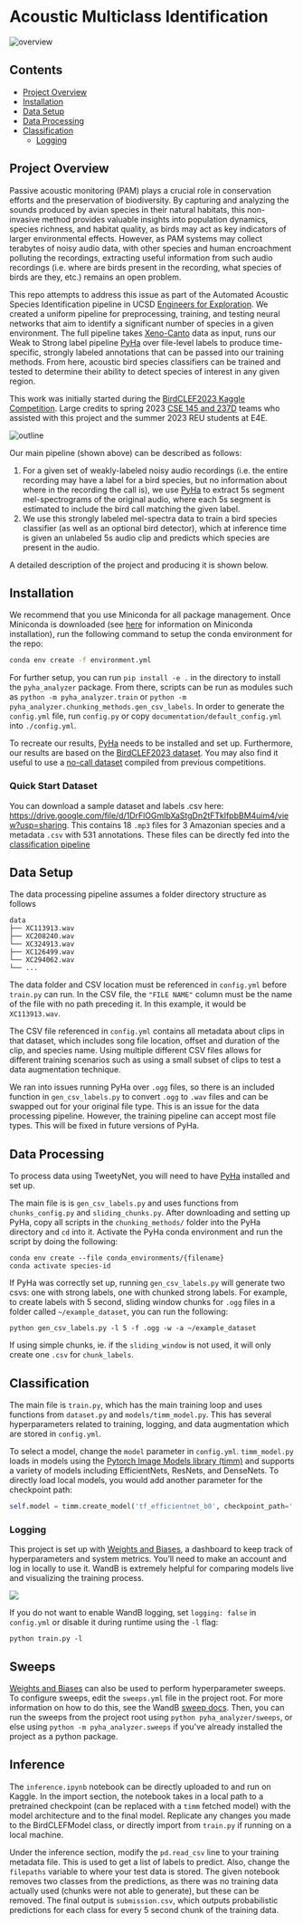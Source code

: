# Acoustic Multiclass Identification

![overview](images/header.png)

## Contents
- [Project Overview](#project-overview)
- [Installation](#installation)
- [Data Setup](#data-setup)
- [Data Processing](#data-processing)
- [Classification](#classification)
    - [Logging](#logging)

## Project Overview

Passive acoustic monitoring (PAM) plays a crucial role in conservation efforts and the preservation of biodiversity. By capturing and analyzing the sounds produced by avian species in their natural habitats, this non-invasive method provides valuable insights into population dynamics, species richness, and habitat quality, as birds may act as key indicators of larger environmental effects. However, as PAM systems may collect terabytes of noisy audio data, with other species and human encroachment polluting the recordings, extracting useful information from such audio recordings (i.e. where are birds present in the recording, what species of birds are they, etc.) remains an open problem. 

This repo attempts to address this issue as part of the Automated Acoustic Species Identification pipeline in UCSD [Engineers for Exploration](https://e3e.ucsd.edu/). We created a uniform pipeline for preprocessing, training, and testing neural networks that aim to identify a significant number of species in a given environment. The full pipeline takes [Xeno-Canto](https://xeno-canto.org/) data as input, runs our Weak to Strong label pipeline [PyHa](https://github.com/UCSD-E4E/PyHa) over file-level labels to produce time-specific, strongly labeled annotations that can be passed into our training methods. From here, acoustic bird species classifiers can be trained and tested to determine their ability to detect species of interest in any given region.

This work was initially started during the [BirdCLEF2023 Kaggle Competition](https://www.kaggle.com/competitions/birdclef-2023). Large credits to spring 2023 [CSE 145 and 237D](https://kastner.ucsd.edu/ryan/cse145/) teams who assisted with this project and the summer 2023 REU students at E4E. 

![outline](images/main_diag.png)

Our main pipeline (shown above) can be described as follows:

1. For a given set of weakly-labeled noisy audio recordings (i.e. the entire recording may have a label for a bird species, but no information about where in the recording the call is), we use [PyHa](https://github.com/UCSD-E4E/PyHa) to extract 5s segment mel-spectrograms of the original audio, where each 5s segment is estimated to include the bird call matching the given label.
2. We use this strongly labeled mel-spectra data to train a bird species classifier (as well as an optional bird detector), which at inference time is given an unlabeled 5s audio clip and predicts which species are present in the audio.


A detailed description of the project and producing it is shown below.

## Installation

We recommend that you use Miniconda for all package management. Once Miniconda is downloaded (see [here](https://conda.io/projects/conda/en/latest/user-guide/install/index.html) for information on Miniconda installation), run the following command to setup the conda environment for the repo:

```bash
conda env create -f environment.yml
```

For further setup, you can run `pip install -e .` in the directory to install the `pyha_analyzer` package. From there, scripts can be run as modules such as `python -m pyha_analyzer.train` or `python -m pyha_analyzer.chunking_methods.gen_csv_labels`. In order to generate the `config.yml` file, run `config.py` or copy `documentation/default_config.yml` into `./config.yml`.

To recreate our results, [PyHa](https://github.com/UCSD-E4E/PyHa) needs to be installed and set up. Furthermore, our results are based on the [BirdCLEF2023 dataset](https://www.kaggle.com/competitions/birdclef-2023). You may also find it useful to use a  [no-call dataset](https://www.kaggle.com/code/sprestrelski/birdclef23-uniform-no-call-sound-chunks) compiled from previous competitions.

### Quick Start Dataset
You can download a sample dataset and labels .csv here: https://drive.google.com/file/d/1DrFlOGmlbXaStgDn2tFTklfpbBM4uim4/view?usp=sharing. This contains 18 `.mp3` files for 3 Amazonian species and a metadata `.csv` with 531 annotations. These files can be directly fed into the [classification pipeline]((#classification))

## Data Setup
The data processing pipeline assumes a folder directory structure as follows
```
data
├── XC113913.wav
├── XC208240.wav
└── XC324913.wav
├── XC126499.wav
└── XC294062.wav
└── ...
```

The data folder and CSV location must be referenced in `config.yml` before `train.py` can run. In the CSV file, the `"FILE NAME"` column must be the name of the file with no path preceding it. In this example, it would be `XC113913.wav`.

The CSV file referenced in `config.yml` contains all metadata about clips in that dataset, which includes song file location, offset and duration of the clip, and species name. Using multiple different CSV files allows for different training scenarios such as using a small subset of clips to test a data augmentation technique.

We ran into issues running PyHa over `.ogg` files, so there is an included function in `gen_csv_labels.py` to convert `.ogg` to `.wav` files and can be swapped out for your original file type. This is an issue for the data processing pipeline. However, the training pipeline can accept most file types. This will be fixed in future versions of PyHa.

## Data Processing
To process data using TweetyNet, you will need to have [PyHa](https://github.com/UCSD-E3E/PyHa) installed and set up.  

The main file is is `gen_csv_labels.py` and uses functions from `chunks_config.py` and `sliding_chunks.py`. After downloading and setting up PyHa, copy all scripts in the `chunking_methods/` folder into the PyHa directory and `cd` into it. Activate the PyHa conda environment and run the script by doing the following:
```
conda env create --file conda_environments/{filename}
conda activate species-id
```
If PyHa was correctly set up, running `gen_csv_labels.py` will generate two csvs: one with strong labels, one with chunked strong labels. For example, to create labels with 5 second, sliding window chunks for `.ogg` files in a folder called `~/example_dataset`, you can run the following:
```
python gen_csv_labels.py -l 5 -f .ogg -w -a ~/example_dataset
```
If using simple chunks, ie. if the `sliding_window` is not used, it will only create one `.csv` for `chunk_labels`.

## Classification
The main file is `train.py`, which has the main training loop and uses functions from `dataset.py` and `models/timm_model.py`. This has several hyperparameters related to training, logging, and data augmentation which are stored in `config.yml`.  

To select a model, change the `model` parameter in `config.yml`. `timm_model.py` loads in models using the [Pytorch Image Models library (timm)](https://timm.fast.ai/) and supports a variety of models including EfficientNets, ResNets, and DenseNets. To directly load local models, you would add another parameter for the checkpoint path:
```py
self.model = timm.create_model('tf_efficientnet_b0', checkpoint_path='./models/tf_efficientnet_b1_aa-ea7a6ee0.pth')
```

### Logging
This project is set up with [Weights and Biases](https://wandb.ai), a dashboard to keep track of hyperparameters and system metrics. You’ll need to make an account and log in locally to use it. WandB is extremely helpful for comparing models live and visualizing the training process.

![](images/SampleWandBOutputs.PNG)


If you do not want to enable WandB logging, set `logging: false` in `config.yml` or disable it during runtime using the `-l` flag:
```
python train.py -l
```
## Sweeps
[Weights and Biases](https://wandb.ai) can also be used to perform hyperparameter sweeps.
To configure sweeps, edit the `sweeps.yml` file in the project root. For more information on how to do this, see the WandB [sweep docs](https://docs.wandb.ai/guides/sweeps).
Then, you can run the sweeps from the project root using `python pyha_analyzer/sweeps`, or else using `python -m pyha_analyzer.sweeps` if you've already installed the project as a python package.

## Inference 
The `inference.ipynb` notebook can be directly uploaded to and run on Kaggle. In the import section, the notebook takes in a local path to a pretrained checkpoint (can be replaced with a `timm` fetched model) with the model architecture and to the final model. Replicate any changes you made to the BirdCLEFModel class, or directly import from `train.py` if running on a local machine.

Under the inference section, modify the `pd.read_csv` line to your training metadata file. This is used to get a list of labels to predict. Also, change the `filepaths` variable to where your test data is stored. The given notebook removes two classes from the predictions, as there was no training data actually used (chunks were not able to generate), but these can be removed. The final output is `submission.csv`, which outputs probabilistic predictions for each class for every 5 second chunk of the training data.
